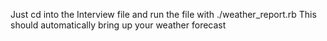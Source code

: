 Just cd into the Interview file and run the file with ./weather_report.rb 
This should automatically bring up your weather forecast

